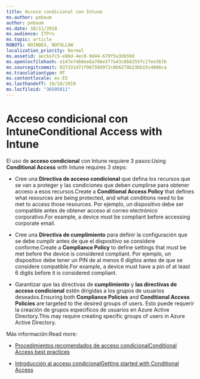 ```yaml
---
title: Acceso condicional con Intune
ms.author: pebaum
author: pebaum
ms.date: 10/11/2018
ms.audience: ITPro
ms.topic: article
ROBOTS: NOINDEX, NOFOLLOW
localization_priority: Normal
ms.assetid: aecba7c5-e86d-4ec8-9d44-679f5a3d659d
ms.openlocfilehash: e147e7460ee6a786e577a43c0b8355fc27ee367b
ms.sourcegitcommit: 037331d71f06750d972c0b6278b23bb15c4806ca
ms.translationtype: MT
ms.contentlocale: es-ES
ms.lasthandoff: 10/18/2019
ms.locfileid: "36505011"
---
```

# <a name="conditional-access-with-intune"></a><span data-ttu-id="84507-102">Acceso condicional con Intune</span><span class="sxs-lookup"><span data-stu-id="84507-102">Conditional Access with Intune</span></span>

<span data-ttu-id="84507-103">El uso de **acceso condicional** con Intune requiere 3 pasos:</span><span class="sxs-lookup"><span data-stu-id="84507-103">Using **Conditional Access** with Intune requires 3 steps:</span></span> 
  
- <span data-ttu-id="84507-104">Cree una **Directiva de acceso condicional** que defina los recursos que se van a proteger y las condiciones que deben cumplirse para obtener acceso a esos recursos.</span><span class="sxs-lookup"><span data-stu-id="84507-104">Create a **Conditional Access Policy** that defines what resources are being protected, and what conditions need to be met to access those resources.</span></span> <span data-ttu-id="84507-105">Por ejemplo, un dispositivo debe ser compatible antes de obtener acceso al correo electrónico corporativo.</span><span class="sxs-lookup"><span data-stu-id="84507-105">For example, a device must be compliant before accessing corporate email.</span></span> 
    
- <span data-ttu-id="84507-106">Cree una **Directiva de cumplimiento** para definir la configuración que se debe cumplir antes de que el dispositivo se considere conforme.</span><span class="sxs-lookup"><span data-stu-id="84507-106">Create a **Compliance Policy** to define settings that must be met before the device is considered compliant.</span></span> <span data-ttu-id="84507-107">Por ejemplo, un dispositivo debe tener un PIN de al menos 6 dígitos antes de que se considere compatible.</span><span class="sxs-lookup"><span data-stu-id="84507-107">For example, a device must have a pin of at least 6 digits before it is considered compliant.</span></span> 
    
- <span data-ttu-id="84507-108">Garantizar que las directivas de **cumplimiento** y **las directivas de acceso condicional** estén dirigidas a los grupos de usuarios deseados.</span><span class="sxs-lookup"><span data-stu-id="84507-108">Ensuring both **Compliance Policies** and **Conditional Access Policies** are targeted to the desired groups of users.</span></span> <span data-ttu-id="84507-109">Esto puede requerir la creación de grupos específicos de usuarios en Azure Active Directory.</span><span class="sxs-lookup"><span data-stu-id="84507-109">This may require creating specific groups of users in Azure Active Directory.</span></span> 
    
<span data-ttu-id="84507-110">Más información:</span><span class="sxs-lookup"><span data-stu-id="84507-110">Read more:</span></span>
  
- [<span data-ttu-id="84507-111">Procedimientos recomendados de acceso condicional</span><span class="sxs-lookup"><span data-stu-id="84507-111">Conditional Access best practices</span></span>](https://docs.microsoft.com/azure/active-directory/conditional-access/best-practices)
    
- [<span data-ttu-id="84507-112">Introducción al acceso condicional</span><span class="sxs-lookup"><span data-stu-id="84507-112">Getting started with Conditional Access </span></span>](https://docs.microsoft.com/azure/active-directory/active-directory-conditional-access-azure-portal-get-started)
    

